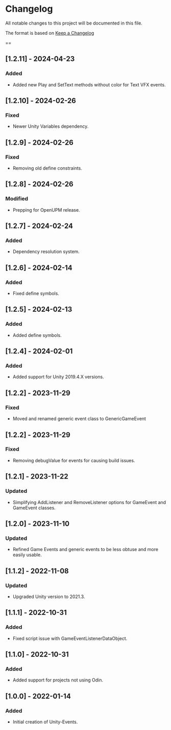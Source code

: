 # Changelog
All notable changes to this project will be documented in this file.

The format is based on [Keep a Changelog](https://keepachangelog.com/en/1.0.0/)

==
## [1.2.11] - 2024-04-23
### Added
- Added new Play and SetText methods without color for Text VFX events.

## [1.2.10] - 2024-02-26
### Fixed
- Newer Unity Variables dependency.

## [1.2.9] - 2024-02-26
### Fixed
- Removing old define constraints.

## [1.2.8] - 2024-02-26
### Modified
- Prepping for OpenUPM release.

## [1.2.7] - 2024-02-24
### Added
- Dependency resolution system.

## [1.2.6] - 2024-02-14
### Added
- Fixed define symbols.

## [1.2.5] - 2024-02-13
### Added
- Added define symbols.

## [1.2.4] - 2024-02-01
### Added
- Added support for Unity 2019.4.X versions.

## [1.2.2] - 2023-11-29
### Fixed
- Moved and renamed generic event class to GenericGameEvent<T>

## [1.2.2] - 2023-11-29
### Fixed
- Removing debugValue for events for causing build issues.

## [1.2.1] - 2023-11-22
### Updated
- Simplifying AddListener and RemoveListener options for GameEvent and GameEvent<T> classes.

## [1.2.0] - 2023-11-10
### Updated
- Refined Game Events and generic events to be less obtuse and more easily usable.

## [1.1.2] - 2022-11-08
### Updated
- Upgraded Unity version to 2021.3.

## [1.1.1] - 2022-10-31
### Added
- Fixed script issue with GameEventListenerDataObject.

## [1.1.0] - 2022-10-31
### Added
- Added support for projects not using Odin.

## [1.0.0] - 2022-01-14
### Added
- Initial creation of Unity-Events.
